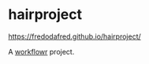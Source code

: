 # hairproject
 https://fredodafred.github.io/hairproject/
 
A [workflowr][] project.

[workflowr]: https://github.com/workflowr/workflowr
